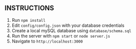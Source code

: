 ## INSTRUCTIONS ##

1. Run `npm install`
2. Edit `config/config.json` with your database credentials
3. Create a local mySQL database using `database/schema.sql`
4. Run the server with `npm start` or `node server.js`
5. Navigate to `http://localhost:3000`
